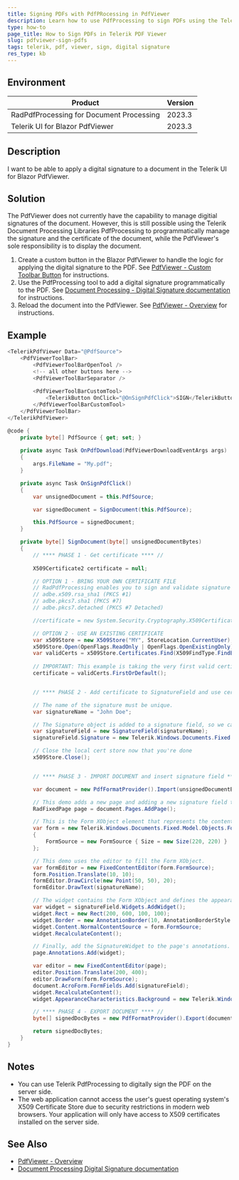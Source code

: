 ```yaml
---
title: Signing PDFs with PdfPRocessing in PdfViewer
description: Learn how to use PdfProcessing to sign PDFs using the Telerik PdfViewer in a web application.
type: how-to
page_title: How to Sign PDFs in Telerik PDF Viewer
slug: pdfviewer-sign-pdfs
tags: telerik, pdf, viewer, sign, digital signature
res_type: kb
---
```


## Environment

| Product | Version |
| --- | --- |
| RadPdfProcessing for Document Processing | 2023.3 |
| Telerik UI for Blazor PdfViewer | 2023.3 |

## Description

I want to be able to apply a digital signature to a document in the Telerik UI for Blazor PdfViewer.

## Solution

The PdfViewer does not currently have the capability to manage digitial signatures of the document. However, this is still possible using the Telerik Document Processing Libraries PdfProcessing to programmatically manage the signature and the certificate of the document, while the PdfViewer's sole responsibility is to display the document.

1. Create a custom button in the Blazor PdfViewer to handle the logic for applying the digital signature to the PDF. See [PdfViewer - Custom Toolbar Button](https://docs.telerik.com/blazor-ui/components/pdfviewer/toolbar#custom-tools) for instructions.
2. Use the PdfProcessing tool to add a digital signature programmatically to the PDF. See [Document Processing - Digital Signature documentation](https://docs.telerik.com/devtools/document-processing/libraries/radpdfprocessing/features/digital-signature) for instructions.
3. Reload the document into the PdfViewer. See [PdfViewer - Overview](https://docs.telerik.com/blazor-ui/components/pdfviewer/overview) for instructions.


## Example

```csharp
<TelerikPdfViewer Data="@PdfSource">
    <PdfViewerToolBar>
        <PdfViewerToolBarOpenTool />
        <!-- all other buttons here -->
		<PdfViewerToolBarSeparator />
		
		<PdfViewerToolBarCustomTool>
            <TelerikButton OnClick="@OnSignPdfClick">SIGN</TelerikButton>
        </PdfViewerToolBarCustomTool>
    </PdfViewerToolBar>
</TelerikPdfViewer>

@code {
    private byte[] PdfSource { get; set; }
	
	private async Task OnPdfDownload(PdfViewerDownloadEventArgs args)
    {
        args.FileName = "My.pdf";
    }

    private async Task OnSignPdfClick()
    {
        var unsignedDocument = this.PdfSource;

        var signedDocument = SignDocument(this.PdfSource);

        this.PdfSource = signedDocument;
    }

	private byte[] SignDocument(byte[] unsignedDocumentBytes)
	{
        // **** PHASE 1 - Get certificate **** //
		
		X509Certificate2 certificate = null;

		// OPTION 1 - BRING YOUR OWN CERTIFICATE FILE
        // RadPdfProcessing enables you to sign and validate signature fields using standard signature encodings
        // adbe.x509.rsa_sha1 (PKCS #1)
        // adbe.pkcs7.sha1 (PKCS #7)
        // adbe.pkcs7.detached (PKCS #7 Detached)

		//certificate = new System.Security.Cryptography.X509Certificates.X509Certificate2(certificateFilePath, certificateFilePassword);

		// OPTION 2 - USE AN EXISTING CERTIFICATE
		var x509Store = new X509Store("MY", StoreLocation.CurrentUser);
		x509Store.Open(OpenFlags.ReadOnly | OpenFlags.OpenExistingOnly);
		var validCerts = x509Store.Certificates.Find(X509FindType.FindByTimeValid, DateTime.Now, false);
		
		// IMPORTANT: This example is taking the very first valid certificate. In a real app, you will selected the cert you want to sign the document with.
		certificate = validCerts.FirstOrDefault();


        // **** PHASE 2 - Add certificate to SignatureField and use certificate **** //

        // The name of the signature must be unique.
        var signatureName = "John Doe";

        // The Signature object is added to a signature field, so we can add a visualization to it.
		var signatureField = new SignatureField(signatureName);
		signatureField.Signature = new Telerik.Windows.Documents.Fixed.Model.DigitalSignatures.Signature(certificate);

        // Close the local cert store now that you're done
        x509Store.Close();


        // **** PHASE 3 - IMPORT DOCUMENT and insert signature field **** //

        var document = new PdfFormatProvider().Import(unsignedDocumentBytes);

        // This demo adds a new page and adding a new signature field there. If your document already has a signature field, you can search for it instead.
        RadFixedPage page = document.Pages.AddPage();

        // This is the Form XObject element that represents the contents of the signature field.
        var form = new Telerik.Windows.Documents.Fixed.Model.Objects.Form
        {
            FormSource = new FormSource { Size = new Size(220, 220) }
        };

        // This demo uses the editor to fill the Form XObject.
        var formEditor = new FixedContentEditor(form.FormSource);
        form.Position.Translate(10, 10);
        formEditor.DrawCircle(new Point(50, 50), 20);
        formEditor.DrawText(signatureName);

		// The widget contains the Form XObject and defines the appearance of the signature field.
		var widget = signatureField.Widgets.AddWidget();
		widget.Rect = new Rect(200, 600, 100, 100);
		widget.Border = new AnnotationBorder(10, AnnotationBorderStyle.Solid, null);
		widget.Content.NormalContentSource = form.FormSource;
		widget.RecalculateContent();

        // Finally, add the SignatureWidget to the page's annotations.
		page.Annotations.Add(widget);

		var editor = new FixedContentEditor(page);
		editor.Position.Translate(200, 400);
		editor.DrawForm(form.FormSource);
		document.AcroForm.FormFields.Add(signatureField);
		widget.RecalculateContent();
		widget.AppearanceCharacteristics.Background = new Telerik.Windows.Documents.Fixed.Model.ColorSpaces.RgbColor(255, 0, 0);

        // **** PHASE 4 - EXPORT DOCUMENT **** //
        byte[] signedDocBytes = new PdfFormatProvider().Export(document);

        return signedDocBytes;
    }
}
```

## Notes

- You can use Telerik PdfProcessing to digitally sign the PDF on the server side.
- The web application cannot access the user's guest operating system's X509 Certificate Store due to security restrictions in modern web browsers. Your application will only have access to X509 certificates installed on the server side. 

## See Also

- [PdfViewer - Overview](https://docs.telerik.com/blazor-ui/components/pdfviewer/overview)
- [Document Processing Digital Signature documentation](https://docs.telerik.com/devtools/document-processing/libraries/radpdfprocessing/features/digital-signature)
